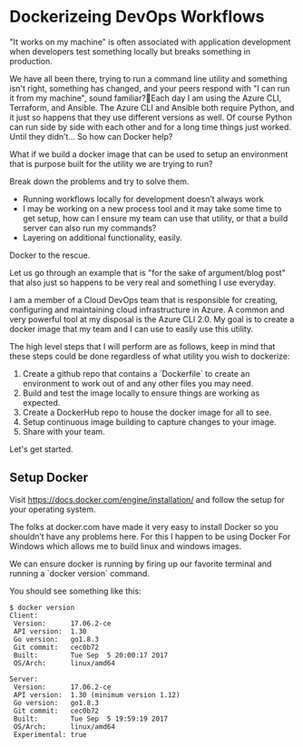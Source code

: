 # Dockerizeing DevOps Workflows



"It works on my machine" is often associated with application development when developers test something locally but breaks something in production.

We have all been there, trying to run a command line utility and something isn't right, something has changed, and your peers respond with "I can run it from my machine", sound familiar?Each day I am using the Azure CLI, Terraform, and Ansible. The Azure CLI and Ansible both require Python, and it just so happens that they use different versions as well. Of course Python can run side by side with each other and for a long time things just worked. Until they didn’t… So how can Docker help?

What if we build a docker image that can be used to setup an environment that is purpose built for the utility we are trying to run?

Break down the problems and try to solve them.

* Running workflows locally for development doesn’t always work
* I may be working on a new process tool and it may take some time to get setup, how can I ensure my team can use that utility, or that a build server can also run my commands?
* Layering on additional functionality, easily.

Docker to the rescue.

Let us go through an example that is "for the sake of argument/blog post" that also just so happens to be very real and something I use everyday.

I am a member of a Cloud DevOps team that is responsible for creating, configuring and maintaining cloud infrastructure in Azure. A common and very powerful tool at my disposal is the Azure CLI 2.0. My goal is to create a docker image that my team and I can use to easily use this utility.



The high level steps that I will perform are as follows, keep in mind that these steps could be done regardless of what utility you wish to dockerize:

1. Create a github repo that contains a \`Dockerfile\` to create an environment to work out of and any other files you may need.
2. Build and test the image locally to ensure things are working as expected.
3. Create a DockerHub repo to house the docker image for all to see.
4. Setup continuous image building to capture changes to your image.
5. Share with your team.

Let's get started.

## Setup Docker

Visit https://docs.docker.com/engine/installation/ and follow the setup for your operating system.

The folks at docker.com have made it very easy to install Docker so you shouldn’t have any problems here. For this I happen to be using Docker For Windows which allows me to build linux and windows images.



We can ensure docker is running by firing up our favorite terminal and running a \`docker version\` command. 

You should see something like this:
```
$ docker version
Client:
 Version:      17.06.2-ce
 API version:  1.30
 Go version:   go1.8.3
 Git commit:   cec0b72
 Built:        Tue Sep  5 20:00:17 2017
 OS/Arch:      linux/amd64

Server:
 Version:      17.06.2-ce
 API version:  1.30 (minimum version 1.12)
 Go version:   go1.8.3
 Git commit:   cec0b72
 Built:        Tue Sep  5 19:59:19 2017
 OS/Arch:      linux/amd64
 Experimental: true
```